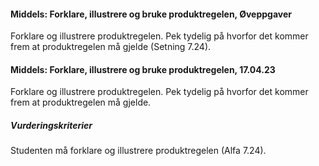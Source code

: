 #### Middels: Forklare, illustrere og bruke produktregelen,  Øveppgaver

Forklare og illustrere produktregelen. Pek tydelig på hvorfor det kommer
frem at produktregelen må gjelde (Setning 7.24).

#### Middels: Forklare, illustrere og bruke produktregelen,  17.04.23

Forklare og illustrere produktregelen. Pek tydelig på hvorfor det kommer frem at produktregelen må gjelde.

##### Vurderingskriterier

Studenten må forklare og illustrere produktregelen (Alfa 7.24).

